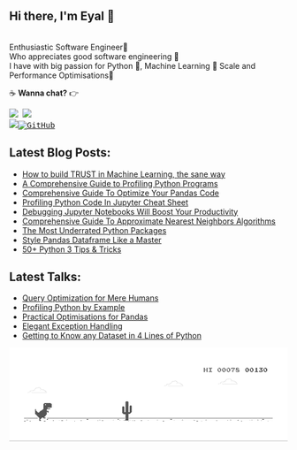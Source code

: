 

## Hi there, I'm Eyal 👋 

<br/>Enthusiastic Software Engineer👷 <br/>
Who appreciates good software engineering 🙏 <br/>
I have with big passion for Python 🐍, Machine Learning 🤖 Scale and Performance Optimisations🦸 

:coffee: **Wanna chat?** :point_right:  <pre>  <a href="https://twitter.com/eyaltra"><img src="https://img.shields.io/badge/twitter-%231DA1F2.svg?&style=for-the-badge&logo=twitter&logoColor=white" height=25></a> <a href="https://www.linkedin.com/in/eyaltrabelsi/"><img src="https://img.shields.io/badge/linkedin-%230077B5.svg?&style=for-the-badge&logo=linkedin&logoColor=white" height=25></a></a> <a href="https://medium.com/@Eyaltra"><img src="https://img.shields.io/badge/medium-%2312100E.svg?&style=for-the-badge&logo=medium&logoColor=white" height=25></a><a href="https://"><img src="https://img.shields.io/github/followers/eyaltrabelsi.svg?label=GitHub&style=social" alt="GitHub"></a></pre>

## Latest Blog Posts:
<ul>   
    <li><a href=https://medium.com/bigabids-dataverse/how-to-build-trust-in-machine-learning-the-sane-way-39d879f22e69>How to build TRUST in Machine Learning, the sane way</a></li>
    <li><a href=https://medium.com/better-programming/a-comprehensive-guide-to-profiling-python-programs-f8b7db772e6>A Comprehensive Guide to Profiling Python Programs</a></li>
    <li><a href=https://medium.com/towards-artificial-intelligence/comprehensive-guide-to-optimize-your-pandas-code-62980f8c0e64>Comprehensive Guide To Optimize Your Pandas Code</a></li>
    <li><a href=https://cheatography.com/eyaltra/cheat-sheets/profiling-python-code-in-jupyter/>Profiling Python Code In Jupyter Cheat Sheet</a></li>
    <li><a href=https://towardsdatascience.com/debugging-jupyter-notebooks-will-boost-your-productivity-a33387f4fa62/>Debugging Jupyter Notebooks Will Boost Your Productivity</a></li>
    <li><a href=https://towardsdatascience.com/comprehensive-guide-to-approximate-nearest-neighbors-algorithms-8b94f057d6b6/>Comprehensive Guide To Approximate Nearest Neighbors Algorithms</a></li>
    <li><a href=https://towardsdatascience.com/the-most-underrated-python-packages-e22bf6049b5e>The Most Underrated Python Packages
</a></li>
    <li><a href=https://towardsdatascience.com/style-pandas-dataframe-like-a-master-6b02bf6468b0>Style Pandas Dataframe Like a Master
</a></li>
    <li><a href=https://medium.com/towards-artificial-intelligence/50-python-3-tips-tricks-e5dbe05212d7>50+ Python 3 Tips & Tricks
</a></li>
</ul>


## Latest Talks:
<ul>    
    <li><a href=https://github.com/eyaltrabelsi/my-notebooks/blob/master/Lectures/query_optimization_for_mere_humans/Query%20Optimization%20for%20Mere%20Humans.pdf>Query Optimization for Mere Humans
</a></li>    
    <li><a href=https://www.youtube.com/watch?v=9wfFXRCkkLE>Profiling Python by Example
</a></li>
    <li><a href=https://www.youtube.com/watch?v=RXMiMpMfzXw>Practical Optimisations for Pandas
</a></li>
    <li><a href=https://www.youtube.com/watch?v=6sVDuFQRGgo> Elegant Exception Handling
</a></li>
    <li><a href=https://www.youtube.com/watch?v=Mh0LAIxTTSs>Getting to Know any Dataset in 4 Lines of Python
</a></li>
</ul>



![image](https://github.com/eyaltrabelsi/eyaltrabelsi/blob/master/dino.gif)<br/><br/>

<!--- 
## Others:
<ul>    
    <li><a href=https://cheatography.com/eyaltra/cheat-sheets/profiling-python-code-in-jupyter>Profiling Python Code In Jupyter
</a></li>
</ul>
--->


